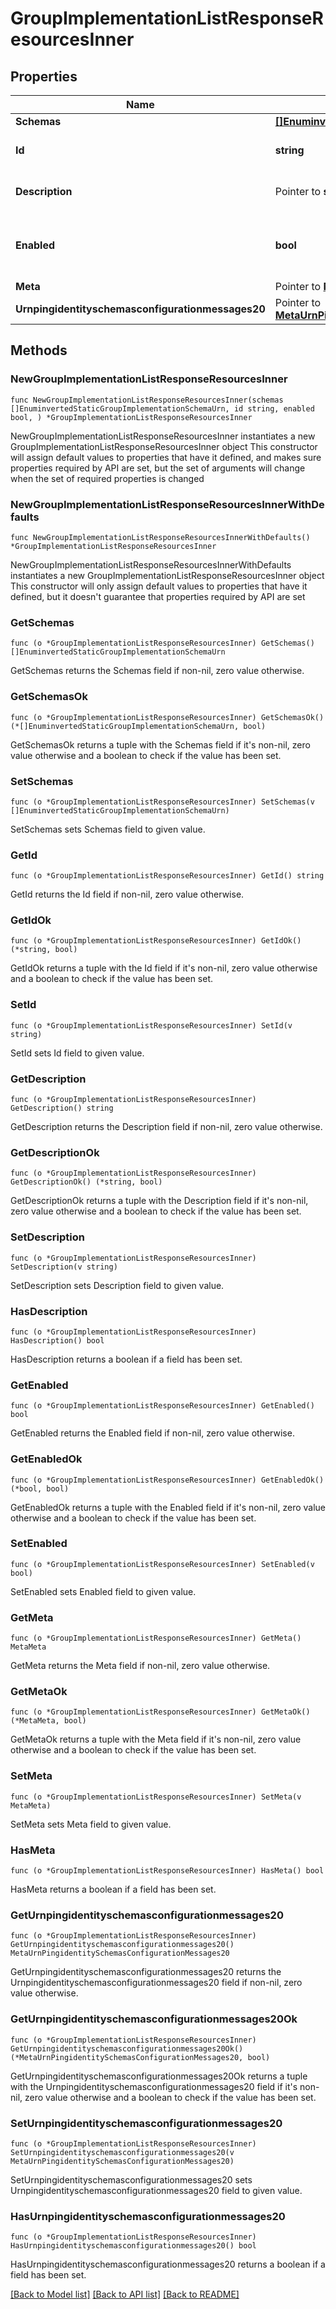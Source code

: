 # GroupImplementationListResponseResourcesInner

## Properties

Name | Type | Description | Notes
------------ | ------------- | ------------- | -------------
**Schemas** | [**[]EnuminvertedStaticGroupImplementationSchemaUrn**](EnuminvertedStaticGroupImplementationSchemaUrn.md) |  | 
**Id** | **string** | Name of the Group Implementation | 
**Description** | Pointer to **string** | A description for this Group Implementation | [optional] 
**Enabled** | **bool** | Indicates whether the Group Implementation is enabled. | 
**Meta** | Pointer to [**MetaMeta**](MetaMeta.md) |  | [optional] 
**Urnpingidentityschemasconfigurationmessages20** | Pointer to [**MetaUrnPingidentitySchemasConfigurationMessages20**](MetaUrnPingidentitySchemasConfigurationMessages20.md) |  | [optional] 

## Methods

### NewGroupImplementationListResponseResourcesInner

`func NewGroupImplementationListResponseResourcesInner(schemas []EnuminvertedStaticGroupImplementationSchemaUrn, id string, enabled bool, ) *GroupImplementationListResponseResourcesInner`

NewGroupImplementationListResponseResourcesInner instantiates a new GroupImplementationListResponseResourcesInner object
This constructor will assign default values to properties that have it defined,
and makes sure properties required by API are set, but the set of arguments
will change when the set of required properties is changed

### NewGroupImplementationListResponseResourcesInnerWithDefaults

`func NewGroupImplementationListResponseResourcesInnerWithDefaults() *GroupImplementationListResponseResourcesInner`

NewGroupImplementationListResponseResourcesInnerWithDefaults instantiates a new GroupImplementationListResponseResourcesInner object
This constructor will only assign default values to properties that have it defined,
but it doesn't guarantee that properties required by API are set

### GetSchemas

`func (o *GroupImplementationListResponseResourcesInner) GetSchemas() []EnuminvertedStaticGroupImplementationSchemaUrn`

GetSchemas returns the Schemas field if non-nil, zero value otherwise.

### GetSchemasOk

`func (o *GroupImplementationListResponseResourcesInner) GetSchemasOk() (*[]EnuminvertedStaticGroupImplementationSchemaUrn, bool)`

GetSchemasOk returns a tuple with the Schemas field if it's non-nil, zero value otherwise
and a boolean to check if the value has been set.

### SetSchemas

`func (o *GroupImplementationListResponseResourcesInner) SetSchemas(v []EnuminvertedStaticGroupImplementationSchemaUrn)`

SetSchemas sets Schemas field to given value.


### GetId

`func (o *GroupImplementationListResponseResourcesInner) GetId() string`

GetId returns the Id field if non-nil, zero value otherwise.

### GetIdOk

`func (o *GroupImplementationListResponseResourcesInner) GetIdOk() (*string, bool)`

GetIdOk returns a tuple with the Id field if it's non-nil, zero value otherwise
and a boolean to check if the value has been set.

### SetId

`func (o *GroupImplementationListResponseResourcesInner) SetId(v string)`

SetId sets Id field to given value.


### GetDescription

`func (o *GroupImplementationListResponseResourcesInner) GetDescription() string`

GetDescription returns the Description field if non-nil, zero value otherwise.

### GetDescriptionOk

`func (o *GroupImplementationListResponseResourcesInner) GetDescriptionOk() (*string, bool)`

GetDescriptionOk returns a tuple with the Description field if it's non-nil, zero value otherwise
and a boolean to check if the value has been set.

### SetDescription

`func (o *GroupImplementationListResponseResourcesInner) SetDescription(v string)`

SetDescription sets Description field to given value.

### HasDescription

`func (o *GroupImplementationListResponseResourcesInner) HasDescription() bool`

HasDescription returns a boolean if a field has been set.

### GetEnabled

`func (o *GroupImplementationListResponseResourcesInner) GetEnabled() bool`

GetEnabled returns the Enabled field if non-nil, zero value otherwise.

### GetEnabledOk

`func (o *GroupImplementationListResponseResourcesInner) GetEnabledOk() (*bool, bool)`

GetEnabledOk returns a tuple with the Enabled field if it's non-nil, zero value otherwise
and a boolean to check if the value has been set.

### SetEnabled

`func (o *GroupImplementationListResponseResourcesInner) SetEnabled(v bool)`

SetEnabled sets Enabled field to given value.


### GetMeta

`func (o *GroupImplementationListResponseResourcesInner) GetMeta() MetaMeta`

GetMeta returns the Meta field if non-nil, zero value otherwise.

### GetMetaOk

`func (o *GroupImplementationListResponseResourcesInner) GetMetaOk() (*MetaMeta, bool)`

GetMetaOk returns a tuple with the Meta field if it's non-nil, zero value otherwise
and a boolean to check if the value has been set.

### SetMeta

`func (o *GroupImplementationListResponseResourcesInner) SetMeta(v MetaMeta)`

SetMeta sets Meta field to given value.

### HasMeta

`func (o *GroupImplementationListResponseResourcesInner) HasMeta() bool`

HasMeta returns a boolean if a field has been set.

### GetUrnpingidentityschemasconfigurationmessages20

`func (o *GroupImplementationListResponseResourcesInner) GetUrnpingidentityschemasconfigurationmessages20() MetaUrnPingidentitySchemasConfigurationMessages20`

GetUrnpingidentityschemasconfigurationmessages20 returns the Urnpingidentityschemasconfigurationmessages20 field if non-nil, zero value otherwise.

### GetUrnpingidentityschemasconfigurationmessages20Ok

`func (o *GroupImplementationListResponseResourcesInner) GetUrnpingidentityschemasconfigurationmessages20Ok() (*MetaUrnPingidentitySchemasConfigurationMessages20, bool)`

GetUrnpingidentityschemasconfigurationmessages20Ok returns a tuple with the Urnpingidentityschemasconfigurationmessages20 field if it's non-nil, zero value otherwise
and a boolean to check if the value has been set.

### SetUrnpingidentityschemasconfigurationmessages20

`func (o *GroupImplementationListResponseResourcesInner) SetUrnpingidentityschemasconfigurationmessages20(v MetaUrnPingidentitySchemasConfigurationMessages20)`

SetUrnpingidentityschemasconfigurationmessages20 sets Urnpingidentityschemasconfigurationmessages20 field to given value.

### HasUrnpingidentityschemasconfigurationmessages20

`func (o *GroupImplementationListResponseResourcesInner) HasUrnpingidentityschemasconfigurationmessages20() bool`

HasUrnpingidentityschemasconfigurationmessages20 returns a boolean if a field has been set.


[[Back to Model list]](../README.md#documentation-for-models) [[Back to API list]](../README.md#documentation-for-api-endpoints) [[Back to README]](../README.md)


